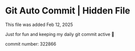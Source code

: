 # Git Auto Commit | Hidden File

This file was added Feb 12, 2025

Just for fun and keeping my daily git commit active 🤪

commit number: 322866
